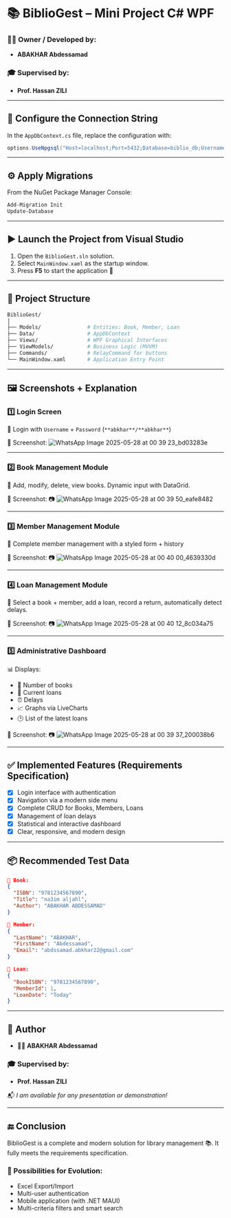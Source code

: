 # 📚 BiblioGest – Mini Project C# WPF

### 👨‍💻 Owner / Developed by:
- **ABAKHAR Abdessamad**

### 🎓 Supervised by:
- **Prof. Hassan ZILI**

---

## 🔧 Configure the Connection String

In the `AppDbContext.cs` file, replace the configuration with:

```csharp
options.UseNpgsql("Host=localhost;Port=5432;Database=biblio_db;Username=postgres;Password=YOUR_PASSWORD");
```

---

## ⚙️ Apply Migrations

From the NuGet Package Manager Console:

```powershell
Add-Migration Init
Update-Database
```

---

## ▶️ Launch the Project from Visual Studio

1.  Open the `BiblioGest.sln` solution.
2.  Select `MainWindow.xaml` as the startup window.
3.  Press **F5** to start the application 🚀

---

## 🧱 Project Structure

```bash
BiblioGest/
│
├── Models/               # Entities: Book, Member, Loan
├── Data/                 # AppDbContext
├── Views/                # WPF Graphical Interfaces
├── ViewModels/           # Business Logic (MVVM)
├── Commands/             # RelayCommand for buttons
└── MainWindow.xaml       # Application Entry Point
```

---

## 🖼️ Screenshots + Explanation

### 1️⃣ Login Screen

🔐 Login with `Username` + `Password` (`**abkhar**/**abkhar**`)

📌 Screenshot:
![WhatsApp Image 2025-05-28 at 00 39 23_bd03283e](https://github.com/user-attachments/assets/f1ffcfca-e0e4-467d-a0ab-738742742fb3)

---
### 2️⃣ Book Management Module

📘 Add, modify, delete, view books.
Dynamic input with DataGrid.

📌 Screenshot:
📷 ![WhatsApp Image 2025-05-28 at 00 39 50_eafe8482](https://github.com/user-attachments/assets/c48d73bb-e3b6-4314-b62a-3c1cbd74b89a)

---

### 3️⃣ Member Management Module

👤 Complete member management with a styled form + history

📌 Screenshot:
📷 ![WhatsApp Image 2025-05-28 at 00 40 00_4639330d](https://github.com/user-attachments/assets/5fa70e69-62dd-435a-837f-8ac6949c2ef2)


---

### 4️⃣ Loan Management Module

📅 Select a book + member, add a loan, record a return, automatically detect delays.

📌 Screenshot:
📷 ![WhatsApp Image 2025-05-28 at 00 40 12_8c034a75](https://github.com/user-attachments/assets/527c313e-cf28-4f13-921f-12b1a6b24eeb)


---

### 5️⃣ Administrative Dashboard

📊 Displays:
- 📘 Number of books
- 📅 Current loans
- ⏰ Delays
- 📈 Graphs via LiveCharts
- 🕒 List of the latest loans

📌 Screenshot:
📷 ![WhatsApp Image 2025-05-28 at 00 39 37_200038b6](https://github.com/user-attachments/assets/06d0aa10-e001-4a36-a239-003445048966)


---

## ✅ Implemented Features (Requirements Specification)

- [x] Login interface with authentication
- [x] Navigation via a modern side menu
- [x] Complete CRUD for Books, Members, Loans
- [x] Management of loan delays
- [x] Statistical and interactive dashboard
- [x] Clear, responsive, and modern design

---

## 📦 Recommended Test Data

```json
📘 Book:
{
  "ISBN": "9781234567890",
  "Title": "na3im aljahl",
  "Author": "ABAKHAR ABDESSAMAD"
}

👤 Member:
{
  "LastName": "ABAKHAR",
  "FirstName": "Abdessamad",
  "Email": "abdssamad.abkhar22@gmail.com"
}

📅 Loan:
{
  "BookISBN": "9781234567890",
  "MemberId": 1,
  "LoanDate": "Today"
}
```

---

## 📌 Author

- 👨‍💻 **ABAKHAR Abdessamad**

### 🎓 Supervised by:
- **Prof. Hassan ZILI**

📬 _I am available for any presentation or demonstration!_

---

## 🔚 Conclusion

BiblioGest is a complete and modern solution for library management 📚.
It fully meets the requirements specification.

### 🚀 Possibilities for Evolution:
- Excel Export/Import
- Multi-user authentication
- Mobile application (with .NET MAUI)
- Multi-criteria filters and smart search
